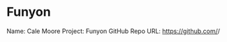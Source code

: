 # Funyon
Name: Cale Moore
Project: Funyon
GitHub Repo URL: https://github.com/<CMoore-06>/<The-Funyon>
